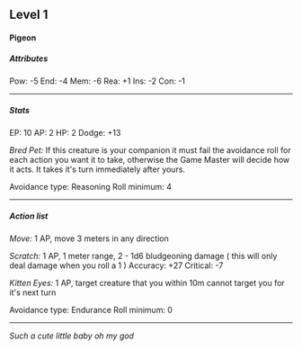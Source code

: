 ## Level 1
#### Pigeon

##### Attributes

Pow: -5
End: -4
Mem: -6
Rea: +1
Ins: -2
Con: -1

---
##### Stats

EP: 10
AP: 2
HP: 2
Dodge: +13

*Bred Pet:* If this creature is your companion it must fail the avoidance roll for each action you want it to take, otherwise the Game Master will decide how it acts. It takes it's turn immediately after yours.

Avoidance type: Reasoning
Roll minimum: 4

---
##### Action list

*Move:* 1 AP, move 3 meters in any direction

*Scratch:* 1 AP, 1 meter range, 2 - 1d6 bludgeoning damage ( this will only deal damage when you roll a 1 )
Accuracy: +27
Critical: -7

*Kitten Eyes:* 1 AP, target creature that you within 10m cannot target you for it's next turn

Avoidance type: Endurance
Roll minimum: 0

---
*Such a cute little baby oh my god*